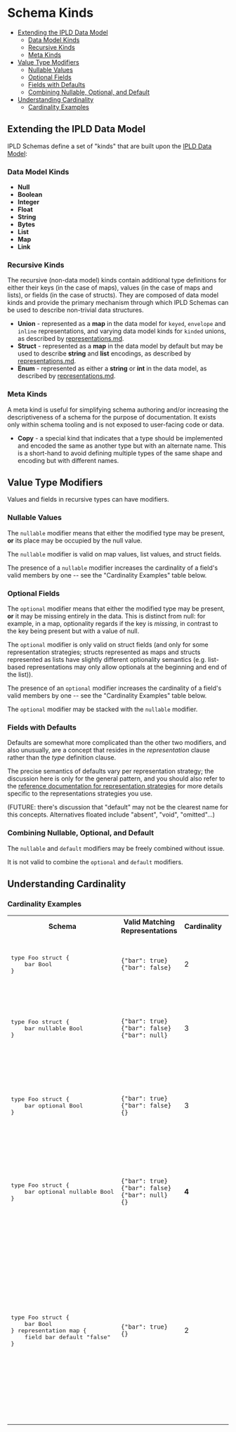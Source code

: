 # Schema Kinds

* [Extending the IPLD Data Model](#extending-the-ipld-data-model)
  * [Data Model Kinds](#data-model-kinds)
  * [Recursive Kinds](#recursive-kinds)
  * [Meta Kinds](#meta-kinds)
* [Value Type Modifiers](#value-type-modifiers)
  * [Nullable Values](#nullable-values)
  * [Optional Fields](#optional-fields)
  * [Fields with Defaults](#fields-with-defaults)
  * [Combining Nullable, Optional, and Default](#combining-nullable-optional-and-default)
* [Understanding Cardinality](#understanding-cardinality)
  * [Cardinality Examples](#cardinality-examples)


## Extending the IPLD Data Model

IPLD Schemas define a set of "kinds" that are built upon the
[IPLD Data Model](https://github.com/ipld/specs/blob/master/data-model-layer/data-model.md#kinds):

### Data Model Kinds

  - **Null**
  - **Boolean**
  - **Integer**
  - **Float**
  - **String**
  - **Bytes**
  - **List**
  - **Map**
  - **Link**

### Recursive Kinds

The recursive (non-data model) kinds contain additional type definitions for
either their keys (in the case of maps), values (in the case of maps and lists),
or fields (in the case of structs). They are composed of data model kinds and
provide the primary mechanism through which IPLD Schemas can be used to describe
non-trivial data structures.

  - **Union** - represented as a **map** in the data model for `keyed`,
    `envelope` and `inline` representations, and varying data model kinds for
    `kinded` unions, as described by [representations.md](representations.md).
  - **Struct** - represented as a **map** in the data model by default but may be
    used to describe **string** and **list** encodings, as described by
    [representations.md](representations.md).
  - **Enum** - represented as either a **string** or **int** in the data model,
    as described by [representations.md](representations.md).

### Meta Kinds

A meta kind is useful for simplifying schema authoring and/or increasing the
descriptiveness of a schema for the purpose of documentation. It exists only
within schema tooling and is not exposed to user-facing code or data.

  - **Copy** - a special kind that indicates that a type should be implemented
    and encoded the same as another type but with an alternate name. This is a
    short-hand to avoid defining multiple types of the same shape and encoding
    but with different names.


## Value Type Modifiers

Values and fields in recursive types can have modifiers.

### Nullable Values

The `nullable` modifier means that either the modified type may be present,
**or** its place may be occupied by the null value.

The `nullable` modifier is valid on map values, list values, and struct fields.

The presence of a `nullable` modifier increases the cardinality of a field's
valid members by one -- see the "Cardinality Examples" table below.

### Optional Fields

The `optional` modifier means that either the modified type may be present,
**or** it may be missing entirely in the data.  This is distinct from null:
for example, in a map, optionality regards if the key is *missing*,
in contrast to the key being present but with a value of null.

The `optional` modifier is only valid on struct fields (and only for some
representation strategies; structs represented as maps and structs represented
as lists have slightly different optionality semantics (e.g. list-based
representations may only allow optionals at the beginning and end of the list)).

The presence of an `optional` modifier increases the cardinality of a field's
valid members by one -- see the "Cardinality Examples" table below.

The `optional` modifier may be stacked with the `nullable` modifier.

### Fields with Defaults

Defaults are somewhat more complicated than the other two modifiers,
and also unusually, are a concept that resides in the *representation* clause
rather than the *type* definition clause.

The precise semantics of defaults vary per representation strategy;
the discussion here is only for the general pattern, and you should also
refer to the [reference documentation for representation strategies](./representations.md#representation-strategy-reference)
for more details specific to the representations strategies you use.

(FUTURE: there's discussion that "default" may not be the clearest name for
this concepts.  Alternatives floated include "absent", "void", "omitted"...)

### Combining Nullable, Optional, and Default

The `nullable` and `default` modifiers may be freely combined without issue.

It is not valid to combine the `optional` and `default` modifiers.


## Understanding Cardinality

### Cardinality Examples

<!-- forgive the html. -->
<!-- multi-line content and markdown tables don't mix, unfortunately. -->
<table>

<tr>
<th>Schema</th>
<th>Valid Matching Representations</th>
<th>Cardinality</th>
<th>Comments</th>
</tr>

<tr>
<td width=40%><pre>
type Foo struct {
	bar Bool
}
</pre></td>
<td width=20%>
<code>{"bar": true}</code><br>
<code>{"bar": false}</code><br>
</td>
<td>2</td>
<td>The cardinality of `Bool` is 2; the struct has no other members, so that's it.
</tr>

<tr>
<td><pre>
type Foo struct {
	bar nullable Bool
}
</pre></td>
<td>
<code>{"bar": true}</code><br>
<code>{"bar": false}</code><br>
<code>{"bar": null}</code><br>
</td>
<td>3</td>
<td>2+1.  The `nullable` modifier adds one to the cardinality, since a null value is now a valid match.</td>
</tr>

<tr>
<td><pre>
type Foo struct {
	bar optional Bool
}
</pre></td>
<td>
<code>{"bar": true}</code><br>
<code>{"bar": false}</code><br>
<code>{}</code><br>
</td>
<td>3</td>
<td>2+1.  The `optional` modifier adds one to the cardinality, since a map missing the key is now a valid match.</td>
</tr>

<tr>
<td><pre>
type Foo struct {
	bar optional nullable Bool
}
</pre></td>
<td>
<code>{"bar": true}</code><br>
<code>{"bar": false}</code><br>
<code>{"bar": null}</code><br>
<code>{}</code><br>
</td>
<td><b>4</b></td>
<td>2+1+1.  *Each* of the modifiers cumulatively adds one valid matching representation, and thus add one to the cardinality.</td>
</tr>

<tr>
<td><pre>
type Foo struct {
	bar Bool
} representation map {
	field bar default "false"
}
</pre></td>
<td>
<code>{"bar": true}</code><br>
<code>{}</code><br>
</td>
<td>2</td>
<td>Default values mean that encoding should never include the value if it's the default.  That means the set of valid representations *changes*, but it doesn't *grow* because one representation becomes invalid at the same time as a new representation is added.</td>
</tr>

</table>
